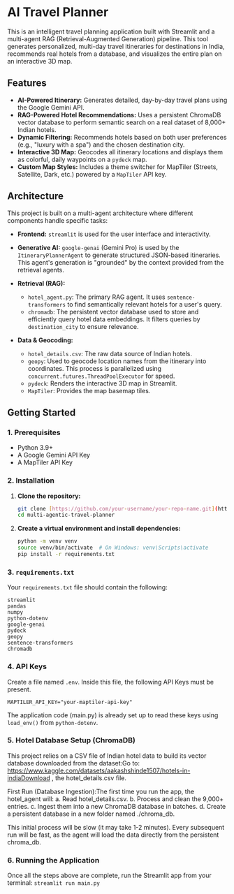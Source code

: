 # AI Travel Planner

This is an intelligent travel planning application built with Streamlit and a multi-agent RAG (Retrieval-Augmented Generation) pipeline. This tool generates personalized, multi-day travel itineraries for destinations in India, recommends real hotels from a database, and visualizes the entire plan on an interactive 3D map.

## Features

* **AI-Powered Itinerary:** Generates detailed, day-by-day travel plans using the Google Gemini API.
* **RAG-Powered Hotel Recommendations:** Uses a persistent ChromaDB vector database to perform semantic search on a real dataset of 8,000+ Indian hotels.
* **Dynamic Filtering:** Recommends hotels based on both user preferences (e.g., "luxury with a spa") and the chosen destination city.
* **Interactive 3D Map:** Geocodes all itinerary locations and displays them as colorful, daily waypoints on a `pydeck` map.
* **Custom Map Styles:** Includes a theme switcher for MapTiler (Streets, Satellite, Dark, etc.) powered by a `MapTiler` API key.

## Architecture

This project is built on a multi-agent architecture where different components handle specific tasks:

* **Frontend:** `streamlit` is used for the user interface and interactivity.

* **Generative AI:** `google-genai` (Gemini Pro) is used by the `ItineraryPlannerAgent` to generate structured JSON-based itineraries. This agent's generation is "grounded" by the context provided from the retrieval agents.

* **Retrieval (RAG):**
    * `hotel_agent.py`: The primary RAG agent. It uses `sentence-transformers` to find semantically relevant hotels for a user's query.
    * `chromadb`: The persistent vector database used to store and efficiently query hotel data embeddings. It filters queries by `destination_city` to ensure relevance.

* **Data & Geocoding:**
    * `hotel_details.csv`: The raw data source of Indian hotels.
    * `geopy`: Used to geocode location names from the itinerary into coordinates. This process is parallelized using `concurrent.futures.ThreadPoolExecutor` for speed.
    * `pydeck`: Renders the interactive 3D map in Streamlit.
    * `MapTiler`: Provides the map basemap tiles.

## Getting Started

### 1. Prerequisites

* Python 3.9+
* A Google Gemini API Key
* A MapTiler API Key 

### 2. Installation

1.  **Clone the repository:**
    ```bash
    git clone [https://github.com/your-username/your-repo-name.git](https://github.com/mr-mukherjee03/multi-agentic-travel-planner.git)
    cd multi-agentic-travel-planner
    ```

2.  **Create a virtual environment and install dependencies:**
    ```bash
    python -m venv venv
    source venv/bin/activate  # On Windows: venv\Scripts\activate
    pip install -r requirements.txt
    ```

### 3. `requirements.txt`

Your `requirements.txt` file should contain the following:

```text
streamlit
pandas
numpy
python-dotenv
google-genai
pydeck
geopy
sentence-transformers
chromadb
```

### 4. API Keys 
Create a file named `.env`. Inside this file, the following API Keys must be present.
```GEMINI_API_KEY="your-google-gemini-api-key"
MAPTILER_API_KEY="your-maptiler-api-key"
```
The application code (main.py) is already set up to read these keys using  `load_env()` from `python-dotenv`.


### 5. Hotel Database Setup (ChromaDB)
This project relies on a CSV file of Indian hotel data to build its vector database downloaded from the dataset:Go to: https://www.kaggle.com/datasets/aakashshinde1507/hotels-in-indiaDownload ,  the hotel_details.csv file.

First Run (Database Ingestion):The first time you run the app, the hotel_agent will:
a. Read hotel_details.csv.
b. Process and clean the 9,000+ entries.
c. Ingest them into a new ChromaDB database in batches.
d. Create a persistent database in a new folder named ./chroma_db.

This initial process will be slow (it may take 1-2 minutes). Every subsequent run will be fast, as the agent will load the data directly from the persistent chroma_db.

### 6. Running the Application
Once all the steps above are complete, run the Streamlit app from your terminal:
`streamlit run main.py`
